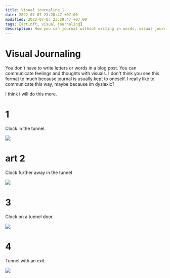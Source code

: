 ```yaml
---
title: Visual journaling 1
date: 2022-07-07 23:20:47 +07:00
modified: 2022-07-07 23:29:47 +07:00
tags: [art,nft, visual journaling]
description: How you can journal without writing in words, visual journaling.
---
```


# Visual Journaling

You don't have to write letters or words in a blog post. You can communicate feelings and thoughts with visuals. I don't think you see this format to much because journal is usually kept to oneself. I really like to communicate this way, maybe because im dyslexic?

I think i will do this more.

# 1
Clock in the tunnel.

<img src="{{site.baseurl}}../assets/img/stanfbyartnft1.png">


# art 2
Clock further away in the tunnel

<img src="{{site.baseurl}}../assets/img/stanfbyartnft2.png">

# 3 
Clock on a tunnel door

<img src="{{site.baseurl}}../assets/img/stanfbyartnft3.png">

# 4
Tunnel with an exit

<img src="{{site.baseurl}}../assets/img/stanfbyartnft4.png">